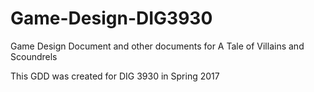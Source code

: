 # Game-Design-DIG3930
Game Design Document and other documents for A Tale of Villains and Scoundrels

This GDD was created for DIG 3930 in Spring 2017
